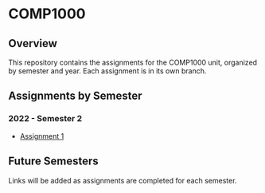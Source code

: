 # COMP1000

## Overview
This repository contains the assignments for the COMP1000 unit, organized by semester and year. Each assignment is in its own branch.

## Assignments by Semester

### 2022 - Semester 2
- [Assignment 1](https://github.com/todolodo/COMP1000/tree/2022-S2-A1)

## Future Semesters
Links will be added as assignments are completed for each semester.
